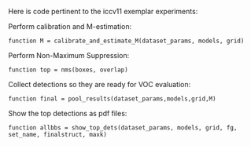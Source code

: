 Here is code pertinent to the iccv11 exemplar experiments:

Perform calibration and M-estimation:

    function M = calibrate_and_estimate_M(dataset_params, models, grid)

Perform Non-Maximum Suppression:

    function top = nms(boxes, overlap)

Collect detections so they are ready for VOC evaluation:

    function final = pool_results(dataset_params,models,grid,M)

Show the top detections as pdf files:

    function allbbs = show_top_dets(dataset_params, models, grid, fg, set_name, finalstruct, maxk)

